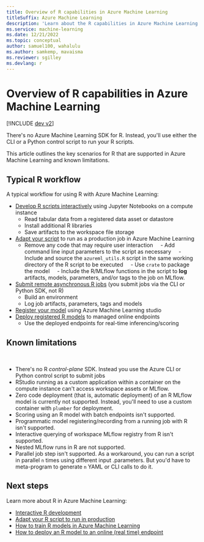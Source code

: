 ```yaml
---
title: Overview of R capabilities in Azure Machine Learning
titleSuffix: Azure Machine Learning
description: 'Learn about the R capabilities in Azure Machine Learning'
ms.service: machine-learning
ms.date: 12/21/2022
ms.topic: conceptual
author: samuel100, wahalulu
ms.author: samkemp, mavaisma
ms.reviewer: sgilley
ms.devlang: r
---
```


# Overview of R capabilities in Azure Machine Learning

[!INCLUDE [dev v2](../../includes/machine-learning-dev-v2.md)]

There's no Azure Machine Learning SDK for R.  Instead, you'll use either the CLI or a Python control script to run your R scripts.  

This article outlines the key scenarios for R that are supported in Azure Machine Learning and known limitations.

## Typical R workflow

A typical workflow for using R with Azure Machine Learning:

- [Develop R scripts interactively](how-to-razureml-interactive-development.md) using Jupyter Notebooks on a compute instance
    - Read tabular data from a registered data asset or datastore
    - Install additional R libraries
    - Save artifacts to the workspace file storage
- [Adapt your script](how-to-razureml-modify-script-for-prod.md) to run as a production job in Azure Machine Learning
    - Remove any code that may require user interaction
    - Add command line input parameters to the script as necessary
    - Include and source the `azureml_utils.R` script in the same working directory of the R script to be executed
    - Use `crate` to package the model
    - Include the R/MLflow functions in the script to **log** artifacts, models, parameters, and/or tags to the job on MLflow.
- [Submit remote asynchronous R jobs](how-to-razureml-train-model.md) (you submit jobs via the CLI or Python SDK, not R)
    - Build an environment
    - Log job artifacts, parameters, tags and models
- [Register your model](how-to-manage-models.md#register-your-model-as-an-asset-in-machine-learning-by-using-the-ui) using Azure Machine Learning studio
- [Deploy registered R models](how-to-razureml-deploy-r-model.md) to managed online endpoints
    - Use the deployed endpoints for real-time inferencing/scoring

## Known limitations
 
- There's no R _control-plane_ SDK. Instead you use the Azure CLI or Python control script to submit jobs
- RStudio running as a custom application within a container on the compute instance can't access workspace assets or MLflow.
- Zero code deployment (that is, automatic deployment) of an R MLflow model is currently not supported.  Instead, you'll need to use a custom container with `plumber` for deployment.
- Scoring using an R model with batch endpoints isn't supported.
- Programmatic model registering/recording from a running job with R isn't supported.
- Interactive querying of workspace MLflow registry from R isn't supported.
- Nested MLflow runs in R are not supported.
- Parallel job step isn't supported.  As a workaround, you can run a script in parallel `n` times using different input .parameters.  But you'd have to meta-program to generate `n` YAML or CLI calls to do it.


## Next steps

Learn more about R in Azure Machine Learning:

* [Interactive R development](how-to-razureml-interactive-development.md)
* [Adapt your R script to run in production](how-to-razureml-modify-script-for-prod.md)
* [How to train R models in Azure Machine Learning](how-to-razureml-train-model.md)
* [How to deploy an R model to an online (real time) endpoint](how-to-razureml-deploy-an-r-model.md)
